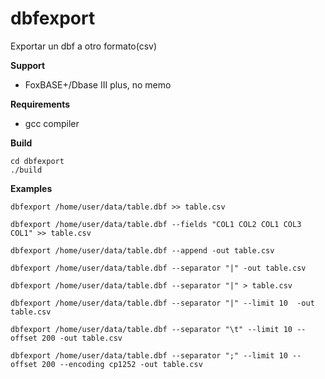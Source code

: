 # dbfexport
Exportar un dbf a otro formato(csv)

**Support**

* FoxBASE+/Dbase III plus, no memo

**Requirements**

* gcc compiler

**Build**

```console
cd dbfexport
./build
```


**Examples**

```console
dbfexport /home/user/data/table.dbf >> table.csv
```

```console
dbfexport /home/user/data/table.dbf --fields "COL1 COL2 COL1 COL3 COL1" >> table.csv
```

```console
dbfexport /home/user/data/table.dbf --append -out table.csv
```

```console
dbfexport /home/user/data/table.dbf --separator "|" -out table.csv
```

```console
dbfexport /home/user/data/table.dbf --separator "|" > table.csv
```

```console
dbfexport /home/user/data/table.dbf --separator "|" --limit 10  -out table.csv
```

```console
dbfexport /home/user/data/table.dbf --separator "\t" --limit 10 --offset 200 -out table.csv
```

```console
dbfexport /home/user/data/table.dbf --separator ";" --limit 10 --offset 200 --encoding cp1252 -out table.csv
```
